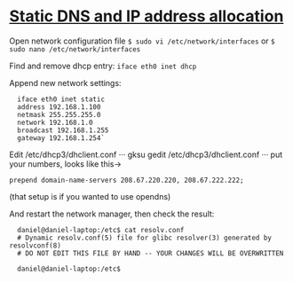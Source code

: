 # [Static DNS and IP address allocation](http://ubuntuforums.org/archive/index.php/t-491711.html)

Open network configuration file
`$ sudo vi /etc/network/interfaces` or `$ sudo nano /etc/network/interfaces`

Find and remove dhcp entry:
`iface eth0 inet dhcp`

Append new network settings:

```
  iface eth0 inet static
  address 192.168.1.100
  netmask 255.255.255.0
  network 192.168.1.0
  broadcast 192.168.1.255
  gateway 192.168.1.254`
```

Edit /etc/dhcp3/dhclient.conf
···
gksu gedit /etc/dhcp3/dhclient.conf
···
put your numbers, looks like this->

`prepend domain-name-servers 208.67.220.220, 208.67.222.222;`

(that setup is if you wanted to use opendns)

And restart the network manager, then check the result:
```
  daniel@daniel-laptop:/etc$ cat resolv.conf
  # Dynamic resolv.conf(5) file for glibc resolver(3) generated by resolvconf(8)
  # DO NOT EDIT THIS FILE BY HAND -- YOUR CHANGES WILL BE OVERWRITTEN

  daniel@daniel-laptop:/etc$
```
